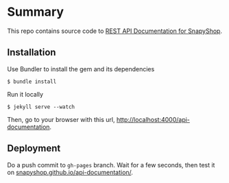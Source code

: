 Summary
=======

This repo contains source code to [REST API Documentation for SnapyShop](http://snapyshop.github.io/api-documentation/).


## Installation

Use Bundler to install the gem and its dependencies

    $ bundle install

Run it locally

    $ jekyll serve --watch

Then, go to your browser with this url, [http://localhost:4000/api-documentation](http://localhost:4000/api-documentation).


## Deployment

  Do a push commit to `gh-pages` branch. Wait for a few seconds, then test it on [snapyshop.github.io/api-documentation/](http://snapyshop.github.io/api-documentation/).